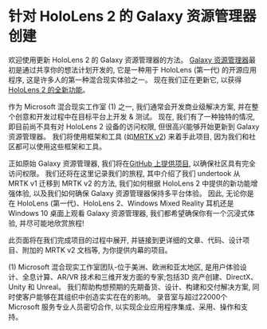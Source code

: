# <a name="the-making-of-galaxy-explorer-for-hololens-2"></a>针对 HoloLens 2 的 Galaxy 资源管理器创建

欢迎使用更新 HoloLens 2 的 Galaxy 资源管理器的方法。 [Galaxy 资源管理器](https://docs.microsoft.com/windows/mixed-reality/galaxy-explorer "Galaxy 资源管理器")最初是通过共享你的想法计划开发的, 它是一种用于 HoloLens (第一代) 的开源应用程序, 这是许多人的第一种混合现实体验之一。 现在我们正在更新它, 以获得[HoloLens 2 的全新功能](https://www.microsoft.com/hololens/hardware)。

作为 Microsoft 混合现实工作室 (1) 之一, 我们通常会开发商业级解决方案, 并在整个创意和开发过程中在目标平台上开发 & 测试。 现在, 我们有了一种独特的情况, 即目前尚不具有对 HoloLens 2 设备的访问权限, 但很高兴能够开始更新到 Galaxy 资源管理器。 我们将使用框架和工具 (如[MRTK v2](https://microsoft.github.io/MixedRealityToolkit-Unity/Documentation/GettingStartedWithTheMRTK.html)) 来着手此项目, 因为我们和社区都可以使用这些框架和工具。

正如原始 Galaxy 资源管理器, 我们将在[GitHub 上提供项目](https://github.com/Microsoft/GalaxyExplorer), 以确保社区具有完全访问权限。 我们还将在这里记录我们的旅程, 其中介绍了我们 undertook 从 MRTK v1 迁移到 MRTK v2 的方法, 我们如何根据 HoloLens 2 中提供的新功能增强体验, 以及我们如何确保 Galaxy 资源管理器保持多平台体验。 因此, 无论你是在 HoloLens (第一代)、HoloLens 2、Windows Mixed Reality 耳机还是 Windows 10 桌面上观看 Galaxy 资源管理器, 我们都希望确保你有一个沉浸式体验, 并尽可能地欣赏旅程!

此页面将在我们完成项目的过程中展开, 并链接到更详细的文章、代码、设计项目、附加的 MRTK v2 文档等, 为你提供内幕的项目。



(1) Microsoft 混合现实工作室团队-位于美洲、欧洲和亚太地区, 是用户体验设计、全息计算、AR/VR 技术和三维开发方面的专家;包括3D 资产创建、DirectX、Unity 和 Unreal。 我们帮助构想预期的先期备货、设计、构建和交付解决方案, 同时使客户能够在其组织中创造实实在在的影响。 录音室与超过22000个 Microsoft 服务专业人员密切合作, 以实现企业应用程序集成、采用、操作和支持。
